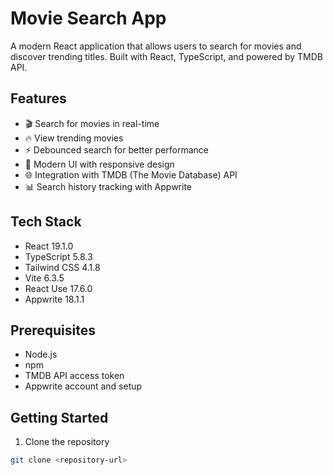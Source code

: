 # Movie Search App

A modern React application that allows users to search for movies and discover trending titles. Built with React, TypeScript, and powered by TMDB API.

## Features

- 🎬 Search for movies in real-time
- 🔥 View trending movies
- ⚡ Debounced search for better performance
- 🎨 Modern UI with responsive design
- 🌐 Integration with TMDB (The Movie Database) API
- 📊 Search history tracking with Appwrite

## Tech Stack

- React 19.1.0
- TypeScript 5.8.3
- Tailwind CSS 4.1.8
- Vite 6.3.5
- React Use 17.6.0
- Appwrite 18.1.1

## Prerequisites

- Node.js
- npm
- TMDB API access token
- Appwrite account and setup

## Getting Started

1. Clone the repository

```bash
git clone <repository-url>
```
